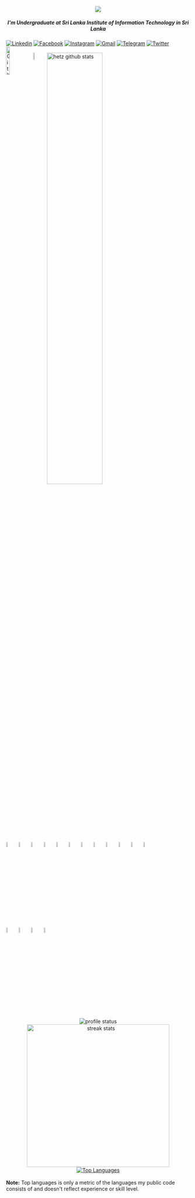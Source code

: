 <h1 align="center">
    <img src="https://readme-typing-svg.herokuapp.com/?font=Righteous&size=35&center=true&vCenter=true&width=500&height=70&duration=5000&lines=Hi+There!+👋;+I'm+Asanka+Gamage!;" />
</h1>
<h5 align="center">I'm Undergraduate at Sri Lanka Institute of Information Technology in Sri Lanka </h5>

 <div align="left">
        <a href="https://www.linkedin.com/in/asanka-gamage-3816211a0/"><img alt="Linkedin" title="Asanka gamage"                src="https://img.shields.io/badge/LinkedIn-0077B5?style=for-the-badge&logo=linkedin&logoColor=white"></a>
        <a href="https://www.facebook.com/profile.php?id=100008554757007"><img alt="Facebook" title="Asanka FB"                 src="https://img.shields.io/badge/Facebook-1877F2?style=for-the-badge&logo=facebook&logoColor=white"></a>
        <a href="https://www.instagram.com/asankamadushan4666/"><img alt="Instagram" title="Asanka"                             src="https://img.shields.io/badge/Instagram-E4405F?style=for-the-badge&logo=instagram&logoColor=white"></a>
        <a href="asankagamage1998@gmail.com"><img alt="Gmail" title="Asanka" 
        src="https://img.shields.io/badge/Gmail-D14836?style=for-the-badge&logo=gmail&logoColor=white"></a>
        <a href="https://t.me/Asanka_gamage"><img alt="Telegram" title="Asanka Telegram"                                        src="https://img.shields.io/badge/Telegram-2CA5E0?style=for-the-badge&logo=telegram&logoColor=white"></a>
        <a href="https://twitter.com/home"><img alt="Twitter" title="thisara Twitter"                                           src="https://img.shields.io/badge/Twitter-1DA1F2?style=for-the-badge&logo=twitter&logoColor=white"></a>
</div>
  


<img width="14%" align="left" alt="Github" src="https://user-images.githubusercontent.com/43540833/134823762-91291ff3-c093-434c-9841-f136d5151732.gif"/>
<br>
<img width="7%" align="left" alt="Github" src="https://user-images.githubusercontent.com/43540833/134823765-28abffbe-ecb8-4bc7-b86e-18ee460d958d.gif"/>

  <img width="55%" align="center" alt="hetz github stats" src="https://github-readme-stats.vercel.app/api?username=asankagamage98&show_icons=true&hide_border=true&theme=radical"/>

<code><img width="6%" src="https://www.vectorlogo.zone/logos/java/java-vertical.svg"></code>
<code><img width="6%" src="https://www.vectorlogo.zone/logos/reactjs/reactjs-ar21.svg"></code>
<code><img width="6%" src="https://cdn.worldvectorlogo.com/logos/react-native-1.svg"></code>
<code><img width="6%" src="https://www.vectorlogo.zone/logos/springio/springio-ar21.svg"></code>
<code><img width="6%" src="https://www.vectorlogo.zone/logos/vuejs/vuejs-ar21.svg"></code>
<code><img width="6%" src="https://www.vectorlogo.zone/logos/nodejs/nodejs-ar21.svg"></code>
<code><img width="6%" src="https://www.vectorlogo.zone/logos/android/android-ar21.svg"></code>
<code><img width="6%" src="https://www.vectorlogo.zone/logos/expressjs/expressjs-ar21.svg"></code>
<code><img width="6%" src="https://www.vectorlogo.zone/logos/gnu_bash/gnu_bash-ar21.svg"></code>
<code><img width="6%" src="https://www.vectorlogo.zone/logos/javascript/javascript-ar21.svg"></code>
<code><img width="6%" src="https://www.vectorlogo.zone/logos/typescriptlang/typescriptlang-ar21.svg"></code>
<code><img width="6%" src="https://www.vectorlogo.zone/logos/gnu_bash/gnu_bash-ar21.svg"></code>
<br/>
<code><img width="6%" src="https://www.vectorlogo.zone/logos/jupyter/jupyter-ar21.svg"></code>
<code><img width="6%" src="https://www.vectorlogo.zone/logos/firebase/firebase-ar21.svg"></code>
<code><img width="6%" src="https://www.vectorlogo.zone/logos/mongodb/mongodb-ar21.svg"></code>
<code><img width="6%" src="https://www.vectorlogo.zone/logos/mysql/mysql-ar21.svg"></code>

<div  align="center">
    <img  src="http://github-profile-summary-cards.vercel.app/api/cards/profile-details?username=asankagamage98&theme=radical" alt="profile status"/>
</div>


<div  align="center" >
    <img width="390" src="http://github-profile-summary-cards.vercel.app/api/cards/repos-per-language?username=asankagamage98&theme=radical" alt="streak stats"/>

<a href="https://github.com/asankagamage98/github-readme-stats">
        <img alt="Top Languages" src="https://github-readme-stats.vercel.app/api/top-langs/?username=asankagamage98&langs_count=8&count_private=true&layout=compact&theme=react&hide_border=true&bg_color=0D1117" />
    </a>
</div>


 

 


  <br/>
  <b>Note:</b> Top languages is only a metric of the languages my public code consists of and doesn't reflect experience or skill level.


